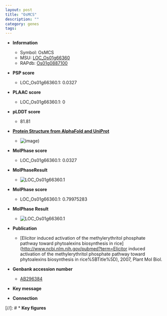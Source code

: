 ```yaml
---
layout: post
title: "OsMCS"
description: ""
category: genes
tags: 
---
```


* **Information**  
    + Symbol: OsMCS  
    + MSU: [LOC_Os01g66360](http://rice.plantbiology.msu.edu/cgi-bin/ORF_infopage.cgi?orf=LOC_Os01g66360)  
    + RAPdb: [Os01g0887100](http://rapdb.dna.affrc.go.jp/viewer/gbrowse_details/irgsp1?name=Os01g0887100)  

* **PSP score**  
    + LOC_Os01g66360.1: 0.0327 

* **PLAAC score**  
    + LOC_Os01g66360.1: 0 

* **pLDDT score**
    + 81.81

* **[Protein Structure from AlphaFold and UniProt](https://www.uniprot.org/uniprotkb/Q5N8G1/entry#structure)**
    + ![image](https://ricepsp.github.io/images/Q5/AF-Q5N8G1-F1.png))

* **MolPhase score**
    + LOC_Os01g66360.1: 0.0327

* **MolPhaseResult**
    + ![LOC_Os01g66360.1](https://ricepsp.github.io/pictures/LOC_Os01g/LOC_Os01g66360.1.png)

* **MolPhase score**
    + LOC_Os01g66360.1: 0.79975283

* **MolPhase Result**
    + ![LOC_Os01g66360.1](https://304243504.github.io/Pictures/LOC_Os01g/LOC_Os01g66360.1.png)

* **Publication**  
    + [Elicitor induced activation of the methylerythritol phosphate pathway toward phytoalexins biosynthesis in rice](http://www.ncbi.nlm.nih.gov/pubmed?term=Elicitor induced activation of the methylerythritol phosphate pathway toward phytoalexins biosynthesis in rice%5BTitle%5D), 2007, Plant Mol Biol.

* **Genbank accession number**  
    + [AB296384](http://www.ncbi.nlm.nih.gov/nuccore/AB296384)

* **Key message**  

* **Connection**  

[//]: # * **Key figures**  


